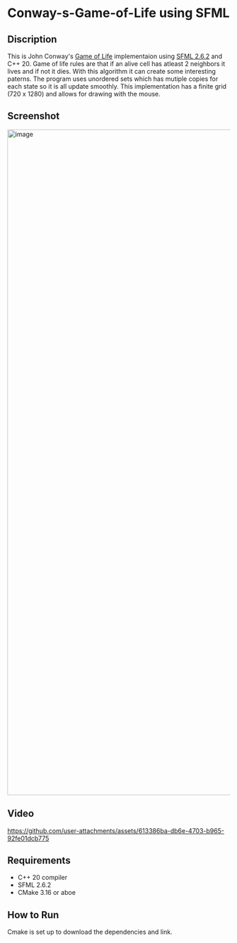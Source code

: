 # Conway-s-Game-of-Life using SFML

## Discription
This is John Conway's [Game of Life](https://en.wikipedia.org/wiki/Conway%27s_Game_of_Life) implementaion using [SFML 2.6.2](https://www.sfml-dev.org/download/sfml/2.6.2/) and C++ 20. Game of life rules are that if an alive cell has atleast 2 neighbors it lives and if not it dies. With this algorithm it can create some interesting paterns. The program uses unordered sets which has mutiple copies for each state so it is all update smoothly. This implementation has a finite grid (720 x 1280) and allows for drawing with the mouse.

## Screenshot

<img width="2564" height="1502" alt="image" src="https://github.com/user-attachments/assets/c0d2771b-fb62-4154-b8da-bbf74937be60" />

## Video

https://github.com/user-attachments/assets/613386ba-db6e-4703-b965-92fe01dcb775

## Requirements
 - C++ 20 compiler
 - SFML 2.6.2
 - CMake 3.16 or aboe 
## How to Run
Cmake is set up to download the dependencies and link. 
